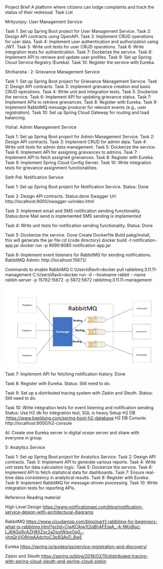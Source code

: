 Project Brief
A platform where citizens can lodge complaints and track the status of their redressal.
Task List

Mrityunjoy: User Management Service

Task 1: Set up Spring Boot project for User Management Service.
Task 2: Design API contracts using OpenAPI.
Task 3: Implement CRUD operations for user data.
Task 4: Implement user authentication and authorization using JWT.
Task 5: Write unit tests for user CRUD operations.
Task 6: Write integration tests for authentication.
Task 7: Dockerize the service.
Task 8: Implement API to retrieve and update user profiles.
Task 9: Set up Spring Cloud Service Registry (Eureka).
Task 10: Register the service with Eureka.

Shriharsha : 2: Grievance Management Service

Task 1: Set up Spring Boot project for Grievance Management Service.
Task 2: Design API contracts.
Task 3: Implement grievance creation and basic CRUD operations.
Task 4: Write unit and integration tests.
Task 5: Dockerize the service.
Task 6: Implement API for updating grievance status.
Task 7: Implement APIs to retrieve grievances.
Task 8: Register with Eureka.
Task 9: Implement RabbitMQ message producer for relevant events (e.g., user registration).
Task 10: Set up Spring Cloud Gateway for routing and load balancing.

Vishal: Admin Management Service

Task 1: Set up Spring Boot project for Admin Management Service.
Task 2: Design API contracts.
Task 3: Implement CRUD for admin data.
Task 4: Write unit tests for admin data management.
Task 5: Dockerize the service.
Task 6: Implement API for assigning grievances to admins.
Task 7: Implement API to fetch assigned grievances.
Task 8: Register with Eureka.
Task 9: Implement Spring Cloud Config Server.
Task 10: Write integration tests for grievance assignment functionalities.

Seth Pal: Notification Service

Task 1: Set up Spring Boot project for Notification Service.
Status: Done

Task 2: Design API contracts.
Status:done
Swagger Url: http://localhost:8000/swagger-ui/index.html

Task 3: Implement email and SMS notification sending functionality.
Status:done
Mail send is implemented
SMS sending is implemented

Task 4: Write unit tests for notification sending functionality.
Status: Done

Task 5: Dockerize the service.
Done
Create Dockerfile
Build pakg/install, this will generate the jar file
cd {code directory}
docker build -t notification-app.jar
docker run -p 9090:8080 notification-app.jar


Task 6: Implement event listeners for RabbitMQ for sending notifications.
RabbitMQ Admin: http://localhost:15672/

Commands to enable RabbitMQ
C:\Users\Ravit>docker pull rabbitmq:3.11.11-management
C:\Users\Ravit>docker run -d --hostname rabbit --name rabbit-server -p 15762:15672 -p 5672:5672 rabbitmq:3.11.11-management

<img src="images/rabbitmq_structure.png"/>

Task 7: Implement API for fetching notification history.
Done

Task 8: Register with Eureka.
Status: Still need to do.

Task 9: Set up a distributed tracing system with Zipkin and Sleuth.
Status: Still need to do.

Task 10: Write integration tests for event listening and notification sending.
Status:
Use H2 db for integration test, SQL is heavy
Setup H2 DB :https://www.baeldung.com/spring-boot-h2-database
H2 DB Console: http://localhost:8000/h2-console


AI: Create one Eureka server in digital ocean server and share with everyone in group


5: Analytics Service

Task 1: Set up Spring Boot project for Analytics Service.
Task 2: Design API contracts.
Task 3: Implement API to generate various reports.
Task 4: Write unit tests for data calculation logic.
Task 5: Dockerize the service.
Task 6: Implement API to fetch statistical data for dashboards.
Task 7: Ensure real-time data consistency in analytical results.
Task 8: Register with Eureka.
Task 9: Implement RabbitMQ for message-driven processing.
Task 10: Write integration tests for reporting APIs.


Reference Reading material

High Level Design
https://www.notificationapi.com/blog/notification-service-design-with-architectural-diagrams

RabbitMQ
https://www.cloudamqp.com/blog/part1-rabbitmq-for-beginners-what-is-rabbitmq.html?gclid=CjwKCAjw1t2pBhAFEiwA_-A-NKnBgz-LJ6AGp9cAZH8XZsc2aDsoIWipsOp0_-yhqQrVjO8hwAAdchoC3p8QAvD_BwE

Eureka
https://spring.io/guides/gs/service-registration-and-discovery/

Zipkin and Sleuth
https://spring.io/blog/2016/02/15/distributed-tracing-with-spring-cloud-sleuth-and-spring-cloud-zipkin






